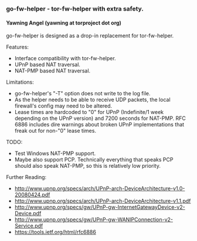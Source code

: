 ### go-fw-helper - tor-fw-helper with extra safety.
#### Yawning Angel (yawning at torproject dot org)

go-fw-helper is designed as a drop-in replacement for tor-fw-helper.

Features:
 * Interface compatibility with tor-fw-helper.
 * UPnP based NAT traversal.
 * NAT-PMP based NAT traversal.

Limitations:
 * go-fw-helper's "-T" option does not write to the log file.
 * As the helper needs to be able to receive UDP packets, the local firewall's
   config may need to be altered.
 * Lease times are hardcoded to "0" for UPnP (Indefinite/1 week depending on
   the UPnP version) and 7200 seconds for NAT-PMP.  RFC 6886 includes dire
   warnings about broken UPnP implementations that freak out for non-"0" lease
   times.

TODO:
 * Test Windows NAT-PMP support.
 * Maybe also support PCP.  Technically everything that speaks PCP should also
   speak NAT-PMP, so this is relatively low priority.

Further Reading:
 * http://www.upnp.org/specs/arch/UPnP-arch-DeviceArchitecture-v1.0-20080424.pdf
 * http://www.upnp.org/specs/arch/UPnP-arch-DeviceArchitecture-v1.1.pdf
 * http://www.upnp.org/specs/gw/UPnP-gw-InternetGatewayDevice-v2-Device.pdf
 * http://www.upnp.org/specs/gw/UPnP-gw-WANIPConnection-v2-Service.pdf
 * https://tools.ietf.org/html/rfc6886
